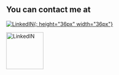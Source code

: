 ## You can contact me at 

[![LinkedIN](https://github.com/sahithianchac/learn/blob/main/docs/about/linkedin.jpg){: height="36px" width="36px"}](https://www.linkedin.com/in/sahithiancha/)

<img src = "https://github.com/sahithianchac/learn/blob/main/docs/about/linkedin.jpg" alt="LinkedIN" width="100" height="100" url="https://www.linkedin.com/in/sahithiancha/">

